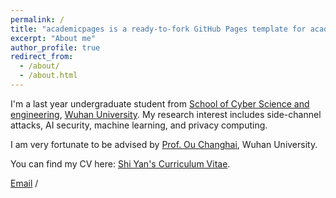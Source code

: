 ```yaml
---
permalink: /
title: "academicpages is a ready-to-fork GitHub Pages template for academic personal websites"
excerpt: "About me"
author_profile: true
redirect_from: 
  - /about/
  - /about.html
---
```



I'm a last year undergraduate student from [School of Cyber Science and engineering](https://cse.whu.edu.cn), [Wuhan University](https://www.whu.edu.cn/). My research interest includes side-channel attacks, AI security, machine learning, and privacy computing.

I am very fortunate to be advised by [Prof. Ou Changhai](https://www.researchgate.net/profile/Changhai-Ou), Wuhan University.

You can find my CV here: [Shi Yan's Curriculum Vitae](../assets/Curriculum_Vitae.pdf).

[Email](mailto:yanshi@whu.edu.cn) / 

